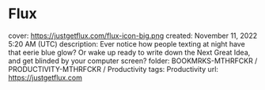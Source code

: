 # Flux

cover: https://justgetflux.com/flux-icon-big.png
created: November 11, 2022 5:20 AM (UTC)
description: Ever notice how people texting at night have that eerie blue glow? Or wake up ready to write down the Next Great Idea, and get blinded by your computer screen?
folder: BOOKMRKS-MTHRFCKR / PRODUCTIVITY-MTHRFCKR / Productivity
tags: Productivity
url: https://justgetflux.com